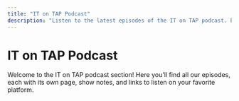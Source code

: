 ```yaml
---
title: "IT on TAP Podcast"
description: "Listen to the latest episodes of the IT on TAP podcast. Each episode has its own page with show notes and links."
---
```


# IT on TAP Podcast

Welcome to the IT on TAP podcast section! Here you'll find all our episodes, each with its own page, show notes, and links to listen on your favorite platform. 